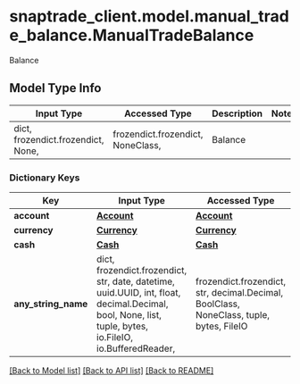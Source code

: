 # snaptrade_client.model.manual_trade_balance.ManualTradeBalance

Balance

## Model Type Info
Input Type | Accessed Type | Description | Notes
------------ | ------------- | ------------- | -------------
dict, frozendict.frozendict, None,  | frozendict.frozendict, NoneClass,  | Balance | 

### Dictionary Keys
Key | Input Type | Accessed Type | Description | Notes
------------ | ------------- | ------------- | ------------- | -------------
**account** | [**Account**](Account.md) | [**Account**](Account.md) |  | [optional] 
**currency** | [**Currency**](Currency.md) | [**Currency**](Currency.md) |  | [optional] 
**cash** | [**Cash**](Cash.md) | [**Cash**](Cash.md) |  | [optional] 
**any_string_name** | dict, frozendict.frozendict, str, date, datetime, uuid.UUID, int, float, decimal.Decimal, bool, None, list, tuple, bytes, io.FileIO, io.BufferedReader,  | frozendict.frozendict, str, decimal.Decimal, BoolClass, NoneClass, tuple, bytes, FileIO | any string name can be used but the value must be the correct type | [optional]

[[Back to Model list]](../../README.md#documentation-for-models) [[Back to API list]](../../README.md#documentation-for-api-endpoints) [[Back to README]](../../README.md)

